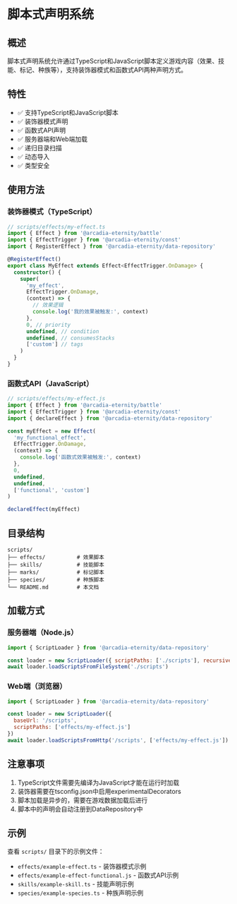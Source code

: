 # 脚本式声明系统

## 概述

脚本式声明系统允许通过TypeScript和JavaScript脚本定义游戏内容（效果、技能、标记、种族等），支持装饰器模式和函数式API两种声明方式。

## 特性

- ✅ 支持TypeScript和JavaScript脚本
- ✅ 装饰器模式声明
- ✅ 函数式API声明
- ✅ 服务器端和Web端加载
- ✅ 递归目录扫描
- ✅ 动态导入
- ✅ 类型安全

## 使用方法

### 装饰器模式（TypeScript）

```typescript
// scripts/effects/my-effect.ts
import { Effect } from '@arcadia-eternity/battle'
import { EffectTrigger } from '@arcadia-eternity/const'
import { RegisterEffect } from '@arcadia-eternity/data-repository'

@RegisterEffect()
export class MyEffect extends Effect<EffectTrigger.OnDamage> {
  constructor() {
    super(
      'my_effect',
      EffectTrigger.OnDamage,
      (context) => {
        // 效果逻辑
        console.log('我的效果被触发:', context)
      },
      0, // priority
      undefined, // condition
      undefined, // consumesStacks
      ['custom'] // tags
    )
  }
}
```

### 函数式API（JavaScript）

```javascript
// scripts/effects/my-effect.js
import { Effect } from '@arcadia-eternity/battle'
import { EffectTrigger } from '@arcadia-eternity/const'
import { declareEffect } from '@arcadia-eternity/data-repository'

const myEffect = new Effect(
  'my_functional_effect',
  EffectTrigger.OnDamage,
  (context) => {
    console.log('函数式效果被触发:', context)
  },
  0,
  undefined,
  undefined,
  ['functional', 'custom']
)

declareEffect(myEffect)
```

## 目录结构

```
scripts/
├── effects/          # 效果脚本
├── skills/           # 技能脚本
├── marks/            # 标记脚本
├── species/          # 种族脚本
└── README.md         # 本文档
```

## 加载方式

### 服务器端（Node.js）

```javascript
import { ScriptLoader } from '@arcadia-eternity/data-repository'

const loader = new ScriptLoader({ scriptPaths: ['./scripts'], recursive: true })
await loader.loadScriptsFromFileSystem('./scripts')
```

### Web端（浏览器）

```javascript
import { ScriptLoader } from '@arcadia-eternity/data-repository'

const loader = new ScriptLoader({
  baseUrl: '/scripts',
  scriptPaths: ['effects/my-effect.js']
})
await loader.loadScriptsFromHttp('/scripts', ['effects/my-effect.js'])
```

## 注意事项

1. TypeScript文件需要先编译为JavaScript才能在运行时加载
2. 装饰器需要在tsconfig.json中启用experimentalDecorators
3. 脚本加载是异步的，需要在游戏数据加载后进行
4. 脚本中的声明会自动注册到DataRepository中

## 示例

查看 `scripts/` 目录下的示例文件：
- `effects/example-effect.ts` - 装饰器模式示例
- `effects/example-effect-functional.js` - 函数式API示例
- `skills/example-skill.ts` - 技能声明示例
- `species/example-species.ts` - 种族声明示例
